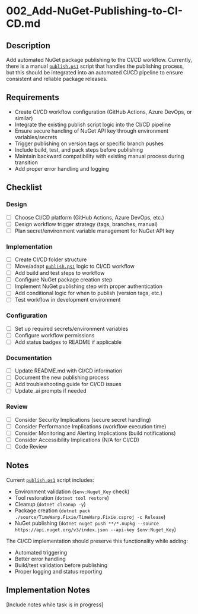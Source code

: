 # 002_Add-NuGet-Publishing-to-CI-CD.md

## Description

Add automated NuGet package publishing to the CI/CD workflow. Currently, there is a manual [`publish.ps1`](publish.ps1:1) script that handles the publishing process, but this should be integrated into an automated CI/CD pipeline to ensure consistent and reliable package releases.

## Requirements

- Create CI/CD workflow configuration (GitHub Actions, Azure DevOps, or similar)
- Integrate the existing publish script logic into the CI/CD pipeline
- Ensure secure handling of NuGet API key through environment variables/secrets
- Trigger publishing on version tags or specific branch pushes
- Include build, test, and pack steps before publishing
- Maintain backward compatibility with existing manual process during transition
- Add proper error handling and logging

## Checklist

### Design
- [ ] Choose CI/CD platform (GitHub Actions, Azure DevOps, etc.)
- [ ] Design workflow trigger strategy (tags, branches, manual)
- [ ] Plan secret/environment variable management for NuGet API key

### Implementation
- [ ] Create CI/CD folder structure
- [ ] Move/adapt [`publish.ps1`](publish.ps1:1) logic to CI/CD workflow
- [ ] Add build and test steps to workflow
- [ ] Configure NuGet package creation step
- [ ] Implement NuGet publishing step with proper authentication
- [ ] Add conditional logic for when to publish (version tags, etc.)
- [ ] Test workflow in development environment

### Configuration
- [ ] Set up required secrets/environment variables
- [ ] Configure workflow permissions
- [ ] Add status badges to README if applicable

### Documentation
- [ ] Update README.md with CI/CD information
- [ ] Document the new publishing process
- [ ] Add troubleshooting guide for CI/CD issues
- [ ] Update .ai prompts if needed

### Review
- [ ] Consider Security Implications (secure secret handling)
- [ ] Consider Performance Implications (workflow execution time)
- [ ] Consider Monitoring and Alerting Implications (build notifications)
- [ ] Consider Accessibility Implications (N/A for CI/CD)
- [ ] Code Review

## Notes

Current [`publish.ps1`](publish.ps1:1) script includes:
- Environment validation (`$env:Nuget_Key` check)
- Tool restoration (`dotnet tool restore`)
- Cleanup (`dotnet cleanup -y`)
- Package creation (`dotnet pack ./source/TimeWarp.Fixie/TimeWarp.Fixie.csproj -c Release`)
- NuGet publishing (`dotnet nuget push **/*.nupkg --source https://api.nuget.org/v3/index.json --api-key $env:Nuget_Key`)

The CI/CD implementation should preserve this functionality while adding:
- Automated triggering
- Better error handling
- Build/test validation before publishing
- Proper logging and status reporting

## Implementation Notes

[Include notes while task is in progress]

